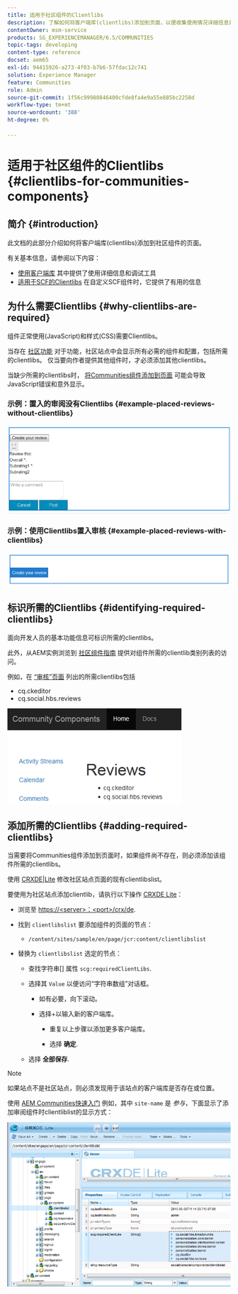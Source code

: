 ```yaml
---
title: 适用于社区组件的Clientlibs
description: 了解如何将客户端库(clientlibs)添加到页面，以便收集使用情况详细信息并使用社区组件的调试工具。
contentOwner: msm-service
products: SG_EXPERIENCEMANAGER/6.5/COMMUNITIES
topic-tags: developing
content-type: reference
docset: aem65
exl-id: 94415926-a273-4f03-b7b6-57fdac12c741
solution: Experience Manager
feature: Communities
role: Admin
source-git-commit: 1f56c99980846400cfde8fa4e9a55e885bc2258d
workflow-type: tm+mt
source-wordcount: '388'
ht-degree: 0%

---
```


# 适用于社区组件的Clientlibs {#clientlibs-for-communities-components}

## 简介 {#introduction}

此文档的此部分介绍如何将客户端库(clientlibs)添加到社区组件的页面。

有关基本信息，请参阅以下内容：

* [使用客户端库](/help/sites-developing/clientlibs.md) 其中提供了使用详细信息和调试工具
* [适用于SCF的Clientlibs](/help/communities/client-customize.md#clientlibs) 在自定义SCF组件时，它提供了有用的信息


## 为什么需要Clientlibs {#why-clientlibs-are-required}

组件正常使用(JavaScript)和样式(CSS)需要Clientlibs。

当存在 [社区功能](/help/communities/functions.md) 对于功能，社区站点中会显示所有必需的组件和配置，包括所需的clientlibs。 仅当要向作者提供其他组件时，才必须添加其他clientlibs。

当缺少所需的clientlibs时， [将Communities组件添加到页面](/help/communities/author-communities.md) 可能会导致JavaScript错误和意外显示。

### 示例：置入的审阅没有Clientlibs {#example-placed-reviews-without-clientlibs}

![置入的审核](assets/placed-reviews.png)

### 示例：使用Clientlibs置入审核 {#example-placed-reviews-with-clientlibs}

![reviews-clientlibs](assets/reviews-clientlibs.png)

## 标识所需的Clientlibs {#identifying-required-clientlibs}

面向开发人员的基本功能信息可标识所需的clientlibs。

此外，从AEM实例浏览到 [社区组件指南](/help/communities/components-guide.md) 提供对组件所需的clientlib类别列表的访问。

例如，在 [“审核”页面](https://localhost:4502/content/community-components/en/reviews.html) 列出的所需clientlibs包括

* cq.ckeditor
* cq.social.hbs.reviews

![clientlibs-reviews](assets/clientlibs-reviews.png)

## 添加所需的Clientlibs {#adding-required-clientlibs}

当需要将Communities组件添加到页面时，如果组件尚不存在，则必须添加该组件所需的clientlibs。

使用 [CRXDE|Lite](#using-crxde-lite) 修改社区站点页面的现有clientlibslist。

要使用为社区站点添加clientlib，请执行以下操作 [CRXDE Lite](/help/sites-developing/developing-with-crxde-lite.md)：

* 浏览至 [https://&lt;server>：&lt;port>/crx/de](https://localhost:4502/crx/de).
* 找到 `clientlibslist` 要添加组件的页面的节点：

   * `/content/sites/sample/en/page/jcr:content/clientlibslist`

* 替换为 `clientlibslist` 选定的节点：

   * 查找字符串[] 属性 `scg:requiredClientLibs`.
   * 选择其 `Value` 以便访问“字符串数组”对话框。

      * 如有必要，向下滚动。
      * 选择+以输入新的客户端库。

         * 重复以上步骤以添加更多客户端库。

         * 选择 **确定**.

   * 选择 **全部保存**.

>[!NOTE]
>
>如果站点不是社区站点，则必须发现用于该站点的客户端库是否存在或位置。

使用 [AEM Communities快速入门](/help/communities/getting-started.md) 例如，其中 `site-name` 是 *参与*，下面显示了添加审阅组件时clientliblist的显示方式：

![review-component](assets/review-component.png)
